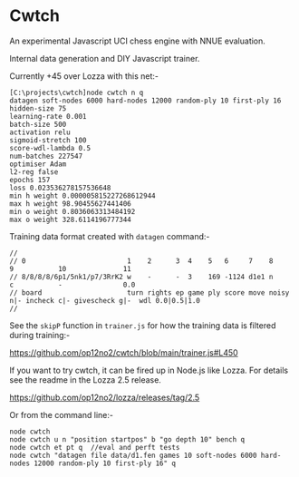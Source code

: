 # Cwtch

An experimental Javascript UCI chess engine with NNUE evaluation.

Internal data generation and DIY Javascript trainer.

Currently +45 over Lozza with this net:-

```
[C:\projects\cwtch]node cwtch n q
datagen soft-nodes 6000 hard-nodes 12000 random-ply 10 first-ply 16                                                                                
hidden-size 75                                                                                                                                     
learning-rate 0.001                                                                                                                                
batch-size 500                                                                                                                                     
activation relu                                                                                                                                    
sigmoid-stretch 100                                                                                                                                
score-wdl-lambda 0.5                                                                                                                               
num-batches 227547                                                                                                                                 
optimiser Adam                                                                                                                                     
l2-reg false                                                                                                                                       
epochs 157                                                                                                                                         
loss 0.023536278157536648                                                                                                                          
min h weight 0.000005815227268612944                                                                                                               
max h weight 98.90455627441406                                                                                                                     
min o weight 0.8036063313484192                                                                                                                    
max o weight 328.6114196777344
```

Training data format created with ```datagen``` command:-

```
//
// 0                         1    2      3  4    5   6     7    8         9           10              11
// 8/8/8/8/6p1/5nk1/p7/3RrK2 w    -      -  3    169 -1124 d1e1 n         c           -               0.0
// board                     turn rights ep game ply score move noisy n|- incheck c|- givescheck g|-  wdl 0.0|0.5|1.0
//
```

See the ```skipP``` function in ```trainer.js``` for how the training data is filtered during training:-


https://github.com/op12no2/cwtch/blob/main/trainer.js#L450

If you want to try cwtch, it can be fired up in Node.js like Lozza. For details see the readme in the Lozza 2.5 release.

https://github.com/op12no2/lozza/releases/tag/2.5

Or from the command line:-

```
node cwtch
node cwtch u n "position startpos" b "go depth 10" bench q
node cwtch et pt q  //eval and perft tests
node cwtch "datagen file data/d1.fen games 10 soft-nodes 6000 hard-nodes 12000 random-ply 10 first-ply 16" q
```

